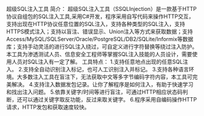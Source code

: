超级SQL注入工具
简介：
  超级SQL注入工具（SSQLInjection）是一款基于HTTP协议自组包的SQL注入工具,采用C#开发，程序采用自写代码来操作HTTP交互，支持出现在HTTP协议任意位置的SQL注入，支持各种类型的SQL注入，支持HTTPS模式注入；支持以盲注、错误显示、Union注入等方式来获取数据；支持Access/MySQL/SQLServer/Oracle/PostgreSQL/DB2/SQLite/Informix等数据库；支持手动灵活的进行SQL注入绕过，可自定义进行字符替换等绕过注入防护。本工具为渗透测试人员、信息安全工程师等掌握SQL注入技能的人员设计，需要使用人员对SQL注入有一定了解。
  工具特点：
    1.支持任意地点出现的任意SQL注入。
    2.支持全自动识别注入标记，也可人工识别注入并标记。 
    3.支持各种语言环境。大多数注入工具在盲注下，无法获取中文等多字节编码字符内容，本工具可完美解决。
    4.支持注入数据发包记录。让你了解程序是如何注入，有助于快速学习和找出注入问题。 
    5.依靠关键字/时间等进行盲注，可通过HTTP相应状态码判断，还可以通过关键字取反功能，反过来取关键字。 
    6.程序采用自编码操作HTTP请求，HTTP发包和获取速度较快。
